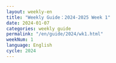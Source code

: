 ```yaml
---
layout: weekly-en
title: "Weekly Guide：2024-2025 Week 1"
date: 2024-01-07
categories: weekly guide
permalink: "/en/guide/2024/wk1.html"
weekNum: 1
language: English
cycle: 2024
---
```

